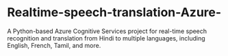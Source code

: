 # Realtime-speech-translation-Azure-
A Python-based Azure Cognitive Services project for real-time speech recognition and translation from Hindi to multiple languages, including English, French, Tamil, and more.

